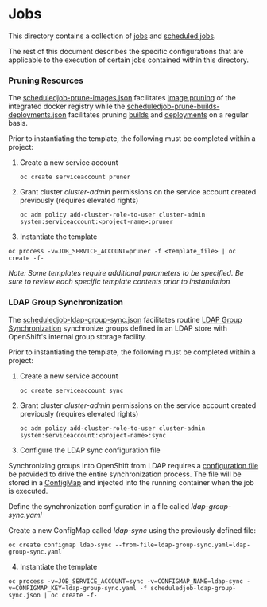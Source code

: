 # Jobs

This directory contains a collection of [jobs](https://docs.openshift.com/container-platform/latest/dev_guide/jobs.html) and [scheduled jobs](https://docs.openshift.com/container-platform/latest/dev_guide/scheduled_jobs.html).

The rest of this document describes the specific configurations that are applicable to the execution of certain jobs contained within this directory.

### Pruning Resources

The [scheduledjob-prune-images.json](scheduledjob-prune-images.json) facilitates [image pruning](https://docs.openshift.com/container-platform/latest/admin_guide/pruning_resources.html#pruning-images) of the integrated docker registry while the [scheduledjob-prune-builds-deployments.json](scheduledjob-prune-builds-deployments.json) facilitates pruning [builds](https://docs.openshift.com/container-platform/latest/admin_guide/pruning_resources.html#pruning-builds) and [deployments](https://docs.openshift.com/container-platform/latest/admin_guide/pruning_resources.html#pruning-deployments) on a regular basis.

Prior to instantiating the template, the following must be completed within a project:

1. Create a new service account

	```
	oc create serviceaccount pruner
	```

2. Grant cluster *cluster-admin* permissions on the service account created previously (requires elevated rights)

	```
	oc adm policy add-cluster-role-to-user cluster-admin system:serviceaccount:<project-name>:pruner
	```

3. Instantiate the template

```
oc process -v=JOB_SERVICE_ACCOUNT=pruner -f <template_file> | oc create -f-
```

*Note: Some templates require additional parameters to be specified. Be sure to review each specific template contents prior to instantiation*

### LDAP Group Synchronization

The [scheduledjob-ldap-group-sync.json](scheduledjob-ldap-group-sync.json) facilitates routine [LDAP Group Synchronization](https://docs.openshift.com/container-platform/3.4/install_config/syncing_groups_with_ldap.html) synchronize groups defined in an LDAP store with OpenShift's internal group storage facility. 

Prior to instantiating the template, the following must be completed within a project:

1. Create a new service account

	```
	oc create serviceaccount sync
	```

2. Grant cluster *cluster-admin* permissions on the service account created previously (requires elevated rights)

	```
	oc adm policy add-cluster-role-to-user cluster-admin system:serviceaccount:<project-name>:sync
	```

3. Configure the LDAP sync configuration file

Synchronizing groups into OpenShift from LDAP requires a [configuration file](https://docs.openshift.com/container-platform/latest/install_config/syncing_groups_with_ldap.html#configuring-ldap-sync) be provided to drive the entire synchronization process. The file will be stored in a [ConfigMap](https://docs.openshift.com/container-platform/latest/dev_guide/configmaps.html) and injected into the running container when the job is executed.

Define the synchronization configuration in a file called *ldap-group-sync.yaml*

Create a new ConfigMap called *ldap-sync* using the previously defined file:

```
oc create configmap ldap-sync --from-file=ldap-group-sync.yaml=ldap-group-sync.yaml
```

4. Instantiate the template

```
oc process -v=JOB_SERVICE_ACCOUNT=sync -v=CONFIGMAP_NAME=ldap-sync -v=CONFIGMAP_KEY=ldap-group-sync.yaml -f scheduledjob-ldap-group-sync.json | oc create -f-
```